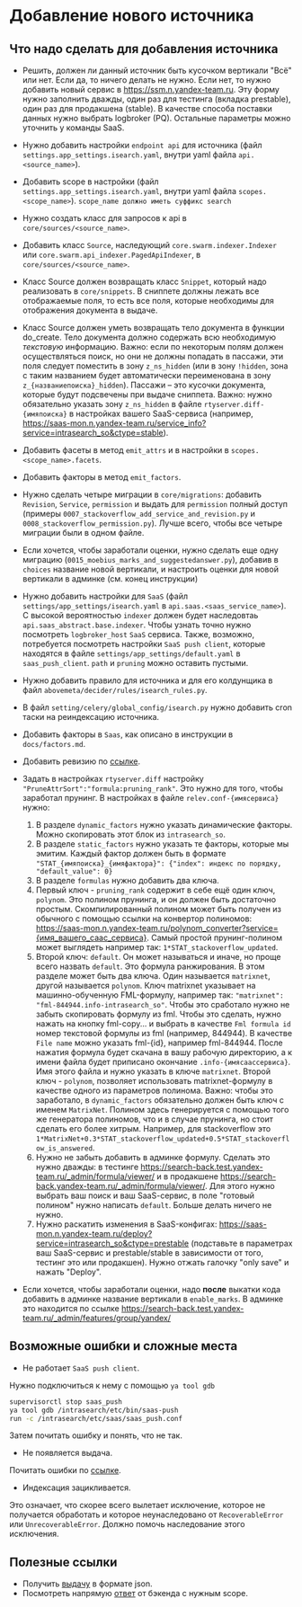 # Добавление нового источника

## Что надо сделать для добавления источника
- Решить, должен ли данный источник быть кусочком вертикали "Всё" или нет. Если да, то ничего делать не нужно. Если нет, то нужно добавить новый сервис в https://ssm.n.yandex-team.ru. Эту форму нужно заполнить дважды, один раз для тестинга (вкладка prestable), один раз для продакшена (stable). В качестве способа поставки данных нужно выбрать logbroker (PQ). Остальные параметры можно уточнить у команды SaaS.

- Нужно добавить настройки `endpoint api` для источника (файл `settings.app_settings.isearch.yaml`, внутри yaml файла `api.<source_name>`).

- Добавить scope в настройки (файл `settings.app_settings.isearch.yaml`, внутри yaml файла `scopes.<scope_name>`). `scope_name должно иметь суффикс search`

- Нужно создать класс для запросов к api в `core/sources/<source_name>`.

- Добавить класс `Source`, наследующий `core.swarm.indexer.Indexer` или `core.swarm.api_indexer.PagedApiIndexer`, в `core/sources/<source_name>`.

- Класс Source должен возвращать класс `Snippet`, который надо реализовать в `core/snippets`. В сниппете должны лежать все отображаемые поля, то есть все поля, которые необходимы для отображения документа в выдаче.
- Класс Source должен уметь возвращать тело документа в функции do_create. Тело документа должно содержать всю необходимую *текстовую* информацию. Важно: если по некоторым полям должен осуществляться поиск, но они не должны попадать в пассажи, эти поля следует поместить в зону `z_ns_hidden` (или в зону `!hidden`, зона с таким названием будет автоматически переименована в зону `z_{названиепоиска}_hidden`). Пассажи – это кусочки документа, которые будут подсвечены при выдаче сниппета. Важно: нужно обязательно указать зону `z_ns_hidden` в файле `rtyserver.diff-{имяпоиска}` в настройках вашего SaaS-сервиса (например, https://saas-mon.n.yandex-team.ru/service_info?service=intrasearch_so&ctype=stable).

- Добавить фасеты в метод `emit_attrs` и в настройки в `scopes.<scope_name>.facets`.

- Добавить факторы в метод `emit_factors`.

- Нужно сделать четыре миграции в `core/migrations`: добавить `Revision`, `Service`, `permission` и выдать для `permission` полный доступ (примеры `0007_stackoverflow_add_service_and_revision.py` и `0008_stackoverflow_permission.py`). Лучше всего, чтобы все четыре миграции были в одном файле.

- Если хочется, чтобы заработали оценки, нужно сделать еще одну миграцию (`0015_moebius_marks_and_suggestedanswer.py`), добавив в `choices` название новой вертикали, и настроить оценки для новой вертикали в админке (см. конец инструкции)

- Нужно добавить настройки для `SaaS` (файл `settings/app_settings/isearch.yaml` в `api.saas.<saas_service_name>`). С высокой вероятностью `indexer` должен будет наследовтаь `api.saas_abstract.base.indexer`. Чтобы узнать точно нужно посмотреть `logbroker_host` `SaaS` сервиса. Также, возможно, потребуется посмотреть настройки `SaaS push client`, которые находятся в файле `settings/app_settings/default.yaml` в `saas_push_client`. `path` и `pruning` можно оставить пустыми.

- Нужно добавить правило для источника и для его колдунщика в файл `abovemeta/decider/rules/isearch_rules.py`.

- В файл `setting/celery/global_config/isearch.py` нужно добавить cron таски на реиндексацию источника.

- Добавить факторы в `Saas`, как описано в инструкции в `docs/factors.md`.

- Добавить ревизию по [ссылке](https://search-back.test.yandex-team.ru/_admin/sources/<source_name>/default/revisions?organization_id=).

- Задать в настройках `rtyserver.diff` настройку `"PruneAttrSort":"formula:pruning_rank"`. Это нужно для того, чтобы заработал прунинг. В настройках в файле `relev.conf-{имясервиса}` нужно:
  1. В разделе `dynamic_factors` нужно указать динамические факторы. Можно скопировать этот блок из `intrasearch_so`.
  2. В разделе `static_factors` нужно указать те факторы, которые мы эмитим. Каждый фактор должен быть в формате `"STAT_{имяпоиска}_{имяфактора}": {"index": индекс по порядку, "default_value": 0}`
  3. В разделе `formulas` нужно добавить два ключа.
  4. Первый ключ - `pruning_rank` содержит в себе ещё один ключ, `polynom`. Это полином прунинга, и он должен быть достаточно простым. Скомпилированный полином может быть получен из обычного с помощью ссылки на конвертор полиномов: https://saas-mon.n.yandex-team.ru/polynom_converter?service={имя_вашего_саас_сервиса}. Самый простой прунинг-полином может выглядеть например так: `1*STAT_stackoverflow_updated`.
  5. Второй ключ: `default`. Он может называться и иначе, но проще всего назвать `default`. Это формула ранжирования. В этом разделе может быть два ключа. Один называется `matrixnet`, другой называется `polynom`. Ключ matrixnet указывает на машинно-обученную FML-формулу, например так: `"matrixnet": "fml-844944.info-intrasearch_so"`. Чтобы это сработало нужно не забыть скопировать формулу из fml. Чтобы это сделать, нужно нажать на кнопку fml-copy... и выбрать в качестве `Fml formula id` номер текстовой формулы из fml (например, 844944). В качестве `File name` можно указать fml-{id}, например fml-844944. После нажатия формула будет скачана в вашу рабочую директорию, а к имени файла будет приписано окончание `.info-{имясаассервиса}`. Имя этого файла и нужно указать в ключе `matrixnet`. Второй ключ - `polynom`, позволяет использовать matrixnet-формулу в качестве одного из параметров полинома. Важно: чтобы это заработало, в `dynamic_factors` обязательно должен быть ключ с именем `MatrixNet`. Полином здесь генерируется с помощью того же генератора полиномов, что и в случае прунинга, но стоит сделать его более хитрым. Например, для stackoverflow это `1*MatrixNet+0.3*STAT_stackoverflow_updated+0.5*STAT_stackoverflow_is_answered`.
  6. Нужно не забыть добавить в админке формулу. Сделать это нужно дважды: в тестинге https://search-back.test.yandex-team.ru/_admin/formula/viewer/ и в продакшене https://search-back.yandex-team.ru/_admin/formula/viewer/. Для этого нужно выбрать ваш поиск и ваш SaaS-cервис, в поле "готовый полином" нужно написать `default`. Больше делать ничего не нужно.
  7. Нужно раскатить изменения в SaaS-конфигах: https://saas-mon.n.yandex-team.ru/deploy?service=intrasearch_so&ctype=prestable (подставьте в параметрах ваш SaaS-сервис и prestable/stable в зависимости от того, тестинг это или продакшен). Нужно отжать галочку "only save" и нажать "Deploy".

- Если хочется, чтобы заработали оценки, надо  **после** выкатки кода добавить в админке название вертикали в `enable_marks`. В админке это находится по ссылке https://search-back.test.yandex-team.ru/_admin/features/group/yandex/

## Возможные ошибки и сложные места

- Не работает `SaaS push client`.

Нужно подключиться к нему с помощью `ya tool gdb`

```bash
supervisorctl stop saas_push
ya tool gdb /intrasearch/etc/bin/saas-push
run -c /intrasearch/etc/saas/saas_push.conf
```

Затем почитать ошибку и понять, что не так.

- Не появляется выдача.

Почитать ошибки по [ссылке](https://saas-mon.n.yandex-team.ru/export_errors?service=<saas_service_name>&ctype=prestable).

- Индексация зацикливается.

Это означает, что скорее всего вылетает исключение, которое не получается обработать и которое неунаследовано от `RecoverableError` или `UnrecoverableError`.
Должно помочь наследование этого исключения.


## Полезные ссылки

- Получить [выдачу](https://search.test.yandex-team.ru/<scope_name>?text=hello&plainjson=1) в формате json.
- Посмотреть напрямую [ответ](https://search-back.test.yandex-team.ru/_abovemeta/?text=hello&scope=<scope_name>) от бэкенда с нужным scope.
